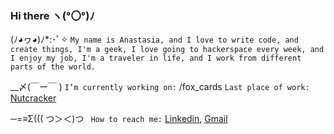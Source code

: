 ### Hi there ヽ(°〇°)ﾉ

(ﾉ◕ヮ◕)ﾉ*:･ﾟ✧ ```My name is Anastasia, and I love to write code, and create things, I'm a geek, I love going to hackerspace every week, and I enjoy my job, I'm a traveler in life, and I work from different parts of the world.```

__〆(￣ー￣ ) ```I’m currently working on:``` /fox_cards
```Last place of work:``` [Nutcracker](https://back.nutcracker.lab.upg/#/)

─=≡Σ((( つ＞＜)つ ``` How to reach me:``` [Linkedin](https://www.linkedin.com/in/anastasialebed/), [Gmail](serotonin.micro@gmail.com)
